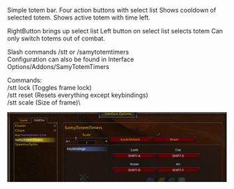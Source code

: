 Simple totem bar.
Four action buttons with select list
Shows cooldown of selected totem.
Shows active totem with time left.

RightButton brings up select list
Left button on select list selects totem
Can only switch totems out of combat.

Slash commands /stt or /samytotemtimers\
Configuration can also be found in Interface Options/Addons/SamyTotemTimers

Commands:\
/stt lock (Toggles frame lock)\
/stt reset (Resets everything except keybindings)\
/stt scale (Size of frame)\

![Options img missing](img\options.PNG?raw=true "Options")
